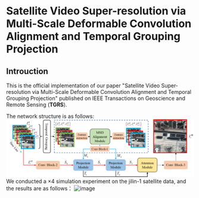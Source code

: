 # Satellite Video Super-resolution via Multi-Scale Deformable Convolution Alignment and Temporal Grouping Projection
## Introuction
This is the official implementation of our paper "Satellite Video Super-resolution via Multi-Scale Deformable Convolution Alignment and Temporal Grouping Projection" published on IEEE Transactions on Geoscience and Remote Sensing (**TGRS**).  

The network structure is as follows:  
 ![image](/img/network.png)
 We conducted a ×4 simulation experiment on the jilin-1 satellite data, and the results are as follows：
  ![image](/img/res1.png)
 


